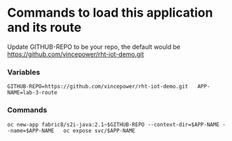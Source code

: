 # Commands to load this application and its route

Update GITHUB-REPO to be your repo, the default would be https://github.com/vincepower/rht-iot-demo.git 

 
### Variables
`
GITHUB-REPO=https://github.com/vincepower/rht-iot-demo.git  
APP-NAME=lab-3-route  
`


### Commands
`
oc new-app fabric8/s2i-java:2.1~$GITHUB-REPO --context-dir=$APP-NAME --name=$APP-NAME  
oc expose svc/$APP-NAME  
`
 
